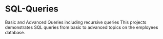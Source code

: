 # SQL-Queries
Basic and Advanced Queries including recursive queries
This projects demonstrates SQL queries from basic to advanced topics on the employees database.

